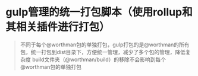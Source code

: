 # gulp管理的统一打包脚本（使用rollup和其相关插件进行打包）

> 不同于每个@worthman包的单独打包，gulp打包的是@worthman的所有包，统一打包到dist目录下，方便统一管理，减少了多个包的管理，降低复杂度
> build文件夹（@worthman/build）的移除不会影响到每个@worthman包的单独打包
